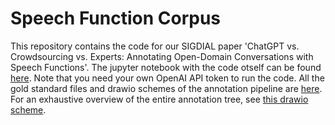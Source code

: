 # Speech Function Corpus

This repository contains the code for our SIGDIAL paper 'ChatGPT vs. Crowdsourcing vs. Experts: Annotating Open-Domain Conversations with Speech Functions'. The jupyter notebook with the code otself can be found [here](https://github.com/deeppavlov/sf_corpus/blob/main/SF_annotation_ChatGPT.ipynb). Note that you need your own OpenAI API token to run the code. All the gold standard files and drawio schemes of the annotation pipeline are [here](https://github.com/deeppavlov/sf_corpus/tree/main/files). For an exhaustive overview of the entire annotation tree, see [this drawio scheme](https://drive.google.com/file/d/1ff9OrRG3ZWyJIJlQIywNmK37yxbfUqfG/view?usp=sharing).
